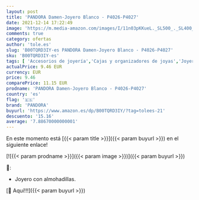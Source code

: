 ```yaml
---
layout: post
title: 'PANDORA Damen-Joyero Blanco - P4026-P4027'
date: 2021-12-14 17:22:49
image: 'https://m.media-amazon.com/images/I/11n03pKKueL._SL500_._SL400_.jpg'
comments: true
category: ofertas
author: 'tole.es'
slug: 'B00TQRD3IY-es PANDORA Damen-Joyero Blanco - P4026-P4027'
sku: 'B00TQRD3IY-es'
tags: [ 'Accesorios de joyería','Cajas y organizadores de joyas','Joyería','pandora', ]
actualPrice: 9.46 EUR
currency: EUR
price: 9.46
comparePrice: 11.15 EUR
prodname: 'PANDORA Damen-Joyero Blanco - P4026-P4027'
country: 'es'
flag: '🇪🇸'
brand: 'PANDORA'
buyurl: 'https://www.amazon.es/dp/B00TQRD3IY/?tag=tolees-21'
descuento: '15.16'
average: '7.88670000000001'
---
```


En este momento está [{{< param title >}}]({{< param buyurl >}}) en el siguiente enlace!

[![{{< param prodname >}}]({{< param image >}})]({{< param buyurl >}})

🔎:

- Joyero con almohadillas.

[🛒 Aquí!!!]({{< param buyurl >}})
